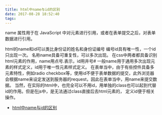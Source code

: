 ```yaml
---
title: html中name与id的区别
date: 2017-08-28 18:52:40
tags:
---
```

name 属性用于在 JavaScript 中对元素进行引用，或者在表单提交之后，对表单数据进行引用。

html的name和id可以类比身份证的姓名和身份证编号
编号id具有唯一性，一个id只出现一次。
名称name具备可重复性，可以多次出现。
在css中两者都具备识别html元素的作用，name用点号.表示，id用井号#
一般name用于通用多次出现元素的样式定义，id用于唯一性元素样式定义。
在表单当中，由于有些控件具备多元素特性，例如radio checkbox等，使用id不便于表单数据的提交，此外浏览器会根据name来设定发送到服务器的request，因此在表单当中，用name来提交数据。
当然，在实际的html中，也完全可以不用id，用单独的class也可以起到代替id的作用。但是在js中，是无法通过class直接后去html元素的， 定义id便于相关操作。

* [html中name与id的区别](https://wenku.baidu.com/view/a3fcdc976bec0975f465e2c4.html)